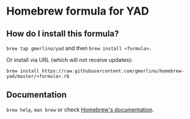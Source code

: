 # Homebrew formula for YAD
## How do I install this formula?
`brew tap gmerlino/yad` and then `brew install <formula>`.

Or install via URL (which will not receive updates):

```
brew install https://raw.githubusercontent.com/gmerlino/homebrew-yad/master/<formula>.rb
```

## Documentation
`brew help`, `man brew` or check [Homebrew's documentation](https://github.com/Homebrew/brew/tree/master/share/doc/homebrew#readme).
